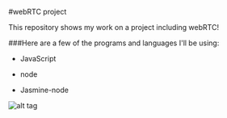 #webRTC project

This repository shows my work on a project including webRTC!

###Here are a few of the programs and languages I'll be using:

- JavaScript

- node

- Jasmine-node

![alt tag](http://blog.xo.com/wp-content/uploads/2013/11/webrtc.jpg)
